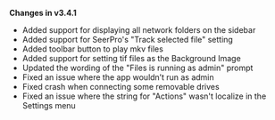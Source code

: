 **Changes in v3.4.1**

- Added support for displaying all network folders on the sidebar
- Added support for SeerPro's "Track selected file" setting
- Added toolbar button to play mkv files
- Added support for setting tif files as the Background Image
- Updated the wording of the "Files is running as admin" prompt
- Fixed an issue where the app wouldn’t run as admin
- Fixed crash when connecting some removable drives
- Fixed an issue where the string for "Actions" wasn't localize in the Settings menu
